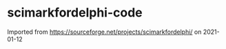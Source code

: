 # scimarkfordelphi-code

Imported from https://sourceforge.net/projects/scimarkfordelphi/ on 2021-01-12
